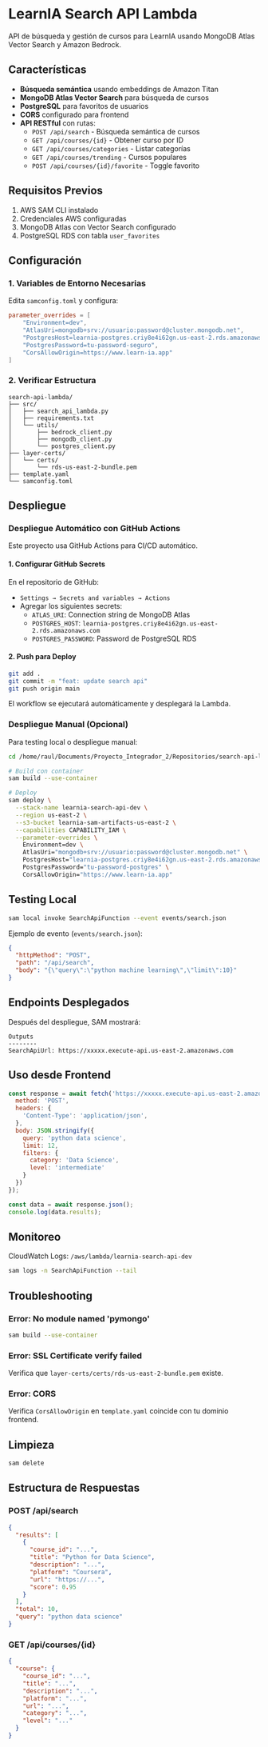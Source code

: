 # LearnIA Search API Lambda

API de búsqueda y gestión de cursos para LearnIA usando MongoDB Atlas Vector Search y Amazon Bedrock.

## Características

- **Búsqueda semántica** usando embeddings de Amazon Titan
- **MongoDB Atlas Vector Search** para búsqueda de cursos
- **PostgreSQL** para favoritos de usuarios
- **CORS** configurado para frontend
- **API RESTful** con rutas:
  - `POST /api/search` - Búsqueda semántica de cursos
  - `GET /api/courses/{id}` - Obtener curso por ID
  - `GET /api/courses/categories` - Listar categorías
  - `GET /api/courses/trending` - Cursos populares
  - `POST /api/courses/{id}/favorite` - Toggle favorito

## Requisitos Previos

1. AWS SAM CLI instalado
2. Credenciales AWS configuradas
3. MongoDB Atlas con Vector Search configurado
4. PostgreSQL RDS con tabla `user_favorites`

## Configuración

### 1. Variables de Entorno Necesarias

Edita `samconfig.toml` y configura:

```toml
parameter_overrides = [
    "Environment=dev",
    "AtlasUri=mongodb+srv://usuario:password@cluster.mongodb.net",
    "PostgresHost=learnia-postgres.criy8e4i62gn.us-east-2.rds.amazonaws.com",
    "PostgresPassword=tu-password-seguro",
    "CorsAllowOrigin=https://www.learn-ia.app"
]
```

### 2. Verificar Estructura

```
search-api-lambda/
├── src/
│   ├── search_api_lambda.py
│   ├── requirements.txt
│   └── utils/
│       ├── bedrock_client.py
│       ├── mongodb_client.py
│       └── postgres_client.py
├── layer-certs/
│   └── certs/
│       └── rds-us-east-2-bundle.pem
├── template.yaml
└── samconfig.toml
```

## Despliegue

### Despliegue Automático con GitHub Actions

Este proyecto usa GitHub Actions para CI/CD automático.

#### 1. Configurar GitHub Secrets

En el repositorio de GitHub:
- `Settings → Secrets and variables → Actions`
- Agregar los siguientes secrets:
  - `ATLAS_URI`: Connection string de MongoDB Atlas
  - `POSTGRES_HOST`: `learnia-postgres.criy8e4i62gn.us-east-2.rds.amazonaws.com`
  - `POSTGRES_PASSWORD`: Password de PostgreSQL RDS

#### 2. Push para Deploy

```bash
git add .
git commit -m "feat: update search api"
git push origin main
```

El workflow se ejecutará automáticamente y desplegará la Lambda.

### Despliegue Manual (Opcional)

Para testing local o despliegue manual:

```bash
cd /home/raul/Documents/Proyecto_Integrador_2/Repositorios/search-api-lambda

# Build con container
sam build --use-container

# Deploy
sam deploy \
  --stack-name learnia-search-api-dev \
  --region us-east-2 \
  --s3-bucket learnia-sam-artifacts-us-east-2 \
  --capabilities CAPABILITY_IAM \
  --parameter-overrides \
    Environment=dev \
    AtlasUri="mongodb+srv://usuario:password@cluster.mongodb.net" \
    PostgresHost="learnia-postgres.criy8e4i62gn.us-east-2.rds.amazonaws.com" \
    PostgresPassword="tu-password-postgres" \
    CorsAllowOrigin="https://www.learn-ia.app"
```

## Testing Local

```bash
sam local invoke SearchApiFunction --event events/search.json
```

Ejemplo de evento (`events/search.json`):

```json
{
  "httpMethod": "POST",
  "path": "/api/search",
  "body": "{\"query\":\"python machine learning\",\"limit\":10}"
}
```

## Endpoints Desplegados

Después del despliegue, SAM mostrará:

```
Outputs
--------
SearchApiUrl: https://xxxxx.execute-api.us-east-2.amazonaws.com
```

## Uso desde Frontend

```javascript
const response = await fetch('https://xxxxx.execute-api.us-east-2.amazonaws.com/api/search', {
  method: 'POST',
  headers: {
    'Content-Type': 'application/json',
  },
  body: JSON.stringify({
    query: 'python data science',
    limit: 12,
    filters: {
      category: 'Data Science',
      level: 'intermediate'
    }
  })
});

const data = await response.json();
console.log(data.results);
```

## Monitoreo

CloudWatch Logs: `/aws/lambda/learnia-search-api-dev`

```bash
sam logs -n SearchApiFunction --tail
```

## Troubleshooting

### Error: No module named 'pymongo'

```bash
sam build --use-container
```

### Error: SSL Certificate verify failed

Verifica que `layer-certs/certs/rds-us-east-2-bundle.pem` existe.

### Error: CORS

Verifica `CorsAllowOrigin` en `template.yaml` coincide con tu dominio frontend.

## Limpieza

```bash
sam delete
```

## Estructura de Respuestas

### POST /api/search

```json
{
  "results": [
    {
      "course_id": "...",
      "title": "Python for Data Science",
      "description": "...",
      "platform": "Coursera",
      "url": "https://...",
      "score": 0.95
    }
  ],
  "total": 10,
  "query": "python data science"
}
```

### GET /api/courses/{id}

```json
{
  "course": {
    "course_id": "...",
    "title": "...",
    "description": "...",
    "platform": "...",
    "url": "...",
    "category": "...",
    "level": "..."
  }
}
```
